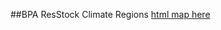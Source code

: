 ##BPA ResStock Climate Regions
[html map here](http://htmlpreview.github.io/?https://raw.githubusercontent.com/NREL/OpenStudio-ResStock/master/data/rbsa/geomapping/Climate%20regions/BPA%20ResStock%20Climate%20Regions.html)
